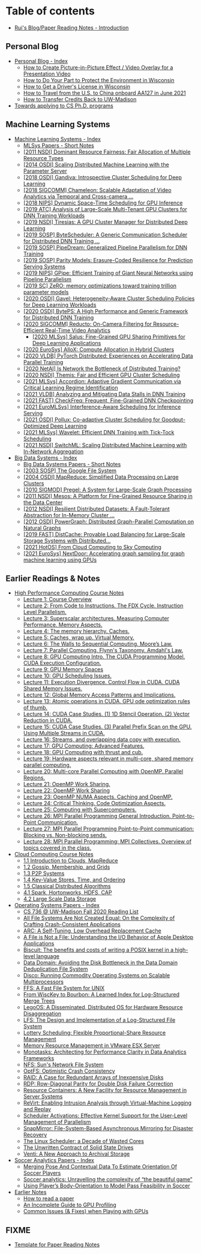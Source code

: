 # Table of contents

* [Rui's Blog/Paper Reading Notes - Introduction](README.md)

## Personal Blog <a href="#blog" id="blog"></a>

* [Personal Blog - Index](blog/blog-index/README.md)
  * [How to Create Picture-in-Picture Effect / Video Overlay for a Presentation Video](blog/blog-index/how-to-create-picture-in-picture-effect-video-overlay-for-a-presentation-video.md)
  * [How to Do Your Part to Protect the Environment in Wisconsin](blog/blog-index/how-to-do-your-part-to-protect-the-environment-in-wisconsin.md)
  * [How to Get a Driver's License in Wisconsin](blog/blog-index/how-to-get-a-drivers-license-in-wisconsin.md)
  * [How to Travel from the U.S. to China onboard AA127 in June 2021](blog/blog-index/aa127-hui-guo-ji.md)
  * [How to Transfer Credits Back to UW-Madison](blog/blog-index/how-to-transfer-credits-back-to-uw-madison.md)
* [Towards applying to CS Ph.D. programs](blog/towards-applying-to-cs-ph.d.-programs.md)

## Machine Learning Systems

* [Machine Learning Systems - Index](machine-learning-systems/machine-learning-systems-index/README.md)
  * [MLSys Papers - Short Notes](machine-learning-systems/machine-learning-systems-index/mlsys-papers-short-notes.md)
  * [\[2011 NSDI\] Dominant Resource Fairness: Fair Allocation of Multiple Resource Types](machine-learning-systems/machine-learning-systems-index/dominant-resource-fairness-fair-allocation-of-multiple-resource-types.md)
  * [\[2014 OSDI\] Scaling Distributed Machine Learning with the Parameter Server](machine-learning-systems/machine-learning-systems-index/scaling-distributed-machine-learning-with-the-parameter-server.md)
  * [\[2018 OSDI\] Gandiva: Introspective Cluster Scheduling for Deep Learning](machine-learning-systems/machine-learning-systems-index/gandiva-introspective-cluster-scheduling-for-deep-learning.md)
  * [\[2018 SIGCOMM\] Chameleon: Scalable Adaptation of Video Analytics via Temporal and Cross-camera ...](machine-learning-systems/machine-learning-systems-index/2018-sigcomm-chameleon-scalable-adaptation-of-video-analytics-via-temporal-and-cross-camera-....md)
  * [\[2018 NIPS\] Dynamic Space-Time Scheduling for GPU Inference](machine-learning-systems/machine-learning-systems-index/2018-nips-dynamic-space-time-scheduling-for-gpu-inference.md)
  * [\[2019 ATC\] Analysis of Large-Scale Multi-Tenant GPU Clusters for DNN Training Workloads](machine-learning-systems/machine-learning-systems-index/analysis-of-large-scale-multi-tenant-gpu-clusters-for-dnn-training-workloads.md)
  * [\[2019 NSDI\] Tiresias: A GPU Cluster Manager for Distributed Deep Learning](machine-learning-systems/machine-learning-systems-index/tiresias-a-gpu-cluster-manager-for-distributed-deep-learning.md)
  * [\[2019 SOSP\] ByteScheduler: A Generic Communication Scheduler for Distributed DNN Training ...](machine-learning-systems/machine-learning-systems-index/2019-sosp-bytescheduler-a-generic-communication-scheduler-for-distributed-dnn-training-....md)
  * [\[2019 SOSP\] PipeDream: Generalized Pipeline Parallelism for DNN Training](machine-learning-systems/machine-learning-systems-index/pipedream-generalized-pipeline-parallelism-for-dnn-training.md)
  * [\[2019 SOSP\] Parity Models: Erasure-Coded Resilience for Prediction Serving Systems](machine-learning-systems/machine-learning-systems-index/2019-sosp-parity-models-erasure-coded-resilience-for-prediction-serving-systems.md)
  * [\[2019 NIPS\] GPipe: Efficient Training of Giant Neural Networks using Pipeline Parallelism](machine-learning-systems/machine-learning-systems-index/gpipe-efficient-training-of-giant-neural-networks-using-pipeline-parallelism.md)
  * [\[2019 SC\] ZeRO: memory optimizations toward training trillion parameter models](machine-learning-systems/machine-learning-systems-index/2019-sc-zero-memory-optimizations-toward-training-trillion-parameter-models.md)
  * [\[2020 OSDI\] Gavel: Heterogeneity-Aware Cluster Scheduling Policies for Deep Learning Workloads](machine-learning-systems/machine-learning-systems-index/gavel-heterogeneity-aware-cluster-scheduling-policies-for-deep-learning-workloads.md)
  * [\[2020 OSDI\] BytePS: A High Performance and Generic Framework for Distributed DNN Training](machine-learning-systems/machine-learning-systems-index/byteps-a-high-performance-and-generic-framework-for-distributed-dnn-training.md)
  * [\[2020 SIGCOMM\] Reducto: On-Camera Filtering for Resource-Efficient Real-Time Video Analytics](machine-learning-systems/machine-learning-systems-index/2020-sigcomm-reducto-on-camera-filtering-for-resource-efficient-real-time-video-analytics/README.md)
    * [\[2020 MLSys\] Salus: Fine-Grained GPU Sharing Primitives for Deep Learning Applications](machine-learning-systems/machine-learning-systems-index/2020-sigcomm-reducto-on-camera-filtering-for-resource-efficient-real-time-video-analytics/salus-fine-grained-gpu-sharing-primitives-for-deep-learning-applications.md)
  * [\[2020 EuroSys\] AlloX: Compute Allocation in Hybrid Clusters](machine-learning-systems/machine-learning-systems-index/allox-compute-allocation-in-hybrid-clusters.md)
  * [\[2020 VLDB\] PyTorch Distributed: Experiences on Accelerating Data Parallel Training](machine-learning-systems/machine-learning-systems-index/pytorch-distributed-experiences-on-accelerating-data-parallel-training.md)
  * [\[2020 NetAI\] Is Network the Bottleneck of Distributed Training?](machine-learning-systems/machine-learning-systems-index/2020-netai-is-network-the-bottleneck-of-distributed-training.md)
  * [\[2020 NSDI\] Themis: Fair and Efficient GPU Cluster Scheduling](machine-learning-systems/machine-learning-systems-index/themis-fair-and-efficient-gpu-cluster-scheduling.md)
  * [\[2021 MLSys\] Accordion: Adaptive Gradient Communication via Critical Learning Regime Identification](machine-learning-systems/machine-learning-systems-index/accordion-adaptive-gradient-communication-via-critical-learning-regime-identification.md)
  * [\[2021 VLDB\] Analyzing and Mitigating Data Stalls in DNN Training](machine-learning-systems/machine-learning-systems-index/analyzing-and-mitigating-data-stalls-in-dnn-training.md)
  * [\[2021 FAST\] CheckFreq: Frequent, Fine-Grained DNN Checkpointing](machine-learning-systems/machine-learning-systems-index/checkfreq-frequent-fine-grained-dnn-checkpointing.md)
  * [\[2021 EuroMLSys\] Interference-Aware Scheduling for Inference Serving](machine-learning-systems/machine-learning-systems-index/2021-euromlsys-interference-aware-scheduling-for-inference-serving.md)
  * [\[2021 OSDI\] Pollux: Co-adaptive Cluster Scheduling for Goodput-Optimized Deep Learning](machine-learning-systems/machine-learning-systems-index/pollux-co-adaptive-cluster-scheduling-for-goodput-optimized-deep-learning.md)
  * [\[2021 MLSys\] Wavelet: Efficient DNN Training with Tick-Tock Scheduling](machine-learning-systems/machine-learning-systems-index/wavelet-efficient-dnn-training-with-tick-tock-scheduling.md)
  * [\[2021 NSDI\] SwitchML: Scaling Distributed Machine Learning with In-Network Aggregation](machine-learning-systems/machine-learning-systems-index/2021-nsdi-switchml-scaling-distributed-machine-learning-with-in-network-aggregation.md)
* [Big Data Systems - Index](machine-learning-systems/index/README.md)
  * [Big Data Systems Papers - Short Notes](machine-learning-systems/index/big-data-systems-papers-short-notes.md)
  * [\[2003 SOSP\] The Google File System](machine-learning-systems/index/the-google-file-system.md)
  * [\[2004 OSDI\] MapReduce: Simplified Data Processing on Large Clusters](machine-learning-systems/index/mapreduce-simplified-data-processing-on-large-clusters.md)
  * [\[2010 SIGMOD\] Pregel: A System for Large-Scale Graph Processing](machine-learning-systems/index/pregel-a-system-for-large-scale-graph-processing.md)
  * [\[2011 NSDI\] Mesos: A Platform for Fine-Grained Resource Sharing in the Data Center](machine-learning-systems/index/mesos-a-platform-for-fine-grained-resource-sharing-in-the-data-center.md)
  * [\[2012 NSDI\] Resilient Distributed Datasets: A Fault-Tolerant Abstraction for In-Memory Cluster ...](machine-learning-systems/index/resilient-distributed-datasets-a-fault-tolerant-abstraction-for-in-memory-cluster-computing.md)
  * [\[2012 OSDI\] PowerGraph: Distributed Graph-Parallel Computation on Natural Graphs](machine-learning-systems/index/powergraph-distributed-graph-parallel-computation-on-natural-graphs.md)
  * [\[2019 FAST\] DistCache: Provable Load Balancing for Large-Scale Storage Systems with Distributed...](machine-learning-systems/index/2019-fast-distcache-provable-load-balancing-for-large-scale-storage-systems-with-distributed....md)
  * [\[2021 HotOS\] From Cloud Computing to Sky Computing](machine-learning-systems/index/from-cloud-computing-to-sky-computing.md)
  * [\[2021 EuroSys\] NextDoor: Accelerating graph sampling for graph machine learning using GPUs](machine-learning-systems/index/accelerating-graph-sampling-for-graph-machine-learning-using-gpus.md)

## Earlier Readings & Notes

* [High Performance Computing Course Notes](earlier-readings-and-notes/cs759-hpc-course-notes/README.md)
  * [Lecture 1: Course Overview](earlier-readings-and-notes/cs759-hpc-course-notes/lecture-1-course-overview.md)
  * [Lecture 2: From Code to Instructions. The FDX Cycle. Instruction Level Parallelism.](earlier-readings-and-notes/cs759-hpc-course-notes/lecture-2-from-code-to-instructions.-the-fdx-cycle.-instruction-level-parallelism..md)
  * [Lecture 3: Superscalar architectures. Measuring Computer Performance. Memory Aspects.](earlier-readings-and-notes/cs759-hpc-course-notes/lecture-3-superscalar-architectures.-measuring-computer-performance.-memory-aspects..md)
  * [Lecture 4: The memory hierarchy. Caches.](earlier-readings-and-notes/cs759-hpc-course-notes/lecture-4-the-memory-hierarchy.-caches..md)
  * [Lecture 5: Caches, wrap up. Virtual Memory.](earlier-readings-and-notes/cs759-hpc-course-notes/lecture-5-caches-wrap-up.-virtual-memory..md)
  * [Lecture 6: The Walls to Sequential Computing. Moore’s Law.](earlier-readings-and-notes/cs759-hpc-course-notes/lecture-6-the-walls-to-sequential-computing.-moores-law..md)
  * [Lecture 7: Parallel Computing. Flynn's Taxonomy. Amdahl's Law.](earlier-readings-and-notes/cs759-hpc-course-notes/lecture-8-parallel-computing.-flynns-taxonomy.-amdahls-law..md)
  * [Lecture 8: GPU Computing Intro. The CUDA Programming Model. CUDA Execution Configuration.](earlier-readings-and-notes/cs759-hpc-course-notes/lecture-8-gpu-computing-intro.-the-cuda-programming-model.-cuda-execution-configuration.md)
  * [Lecture 9: GPU Memory Spaces](earlier-readings-and-notes/cs759-hpc-course-notes/lecture-9.md)
  * [Lecture 10: GPU Scheduling Issues.](earlier-readings-and-notes/cs759-hpc-course-notes/lecture-10-gpu-scheduling-issues..md)
  * [Lecture 11: Execution Divergence. Control Flow in CUDA. CUDA Shared Memory Issues.](earlier-readings-and-notes/cs759-hpc-course-notes/lecture-11-execution-divergence.-control-flow-in-cuda.-global-memory-access-patterns-and.md)
  * [Lecture 12: Global Memory Access Patterns and Implications.](earlier-readings-and-notes/cs759-hpc-course-notes/lecture-12-cuda-shared-memory-issues..md)
  * [Lecture 13: Atomic operations in CUDA. GPU ode optimization rules of thumb.](earlier-readings-and-notes/cs759-hpc-course-notes/lecture-12-cuda-shared-memory-issues.-atomic-operations-in-cuda..md)
  * [Lecture 14: CUDA Case Studies. (1) 1D Stencil Operation. (2) Vector Reduction in CUDA.](earlier-readings-and-notes/cs759-hpc-course-notes/lecture-14-tiling-as-a-programing-pattern-in-cuda.-example-vector-reduction-in-cuda..md)
  * [Lecture 15: CUDA Case Studies. (3) Parallel Prefix Scan on the GPU. Using Multiple Streams in CUDA.](earlier-readings-and-notes/cs759-hpc-course-notes/lecture-15-cuda-optimization-issues.-resource-utilization-issues.-parallel-prefix-scan-on-the-gpu..md)
  * [Lecture 16: Streams, and overlapping data copy with execution.](earlier-readings-and-notes/cs759-hpc-course-notes/lecture-16-streams-and-overlapping-data-copy-with-execution..md)
  * [Lecture 17: GPU Computing: Advanced Features.](earlier-readings-and-notes/cs759-hpc-course-notes/lecture-17-gpu-computing-advanced-features.-unified-memory-usage..md)
  * [Lecture 18: GPU Computing with thrust and cub.](earlier-readings-and-notes/cs759-hpc-course-notes/lecture-18-gpu-computing-with-thrust-and-cub..md)
  * [Lecture 19: Hardware aspects relevant in multi-core, shared memory parallel computing.](earlier-readings-and-notes/cs759-hpc-course-notes/lecture-19-hardware-aspects-relevant-in-multi-core-shared-memory-parallel-computing..md)
  * [Lecture 20: Multi-core Parallel Computing with OpenMP. Parallel Regions.](earlier-readings-and-notes/cs759-hpc-course-notes/lecture-20-multi-core-parallel-computing-with-openmp.-parallel-regions..md)
  * [Lecture 21: OpenMP Work Sharing.](earlier-readings-and-notes/cs759-hpc-course-notes/lecture-21-openmp-work-sharing..md)
  * [Lecture 22: OpenMP Work Sharing](earlier-readings-and-notes/cs759-hpc-course-notes/lecture-22-openmp-work-sharing.md)
  * [Lecture 23: OpenMP NUMA Aspects. Caching and OpenMP.](earlier-readings-and-notes/cs759-hpc-course-notes/lecture-23-openmp-numa-aspects.-caching-and-openmp..md)
  * [Lecture 24: Critical Thinking. Code Optimization Aspects.](earlier-readings-and-notes/cs759-hpc-course-notes/lecture-24-critical-thinking.-code-optimizatino-aspects..md)
  * [Lecture 25: Computing with Supercomputers.](earlier-readings-and-notes/cs759-hpc-course-notes/lecture-25-computing-with-supercomputers..md)
  * [Lecture 26: MPI Parallel Programming General Introduction. Point-to-Point Communication.](earlier-readings-and-notes/cs759-hpc-course-notes/lecture-26-mpi-parallel-programming-general-introduction.-point-to-point-communication..md)
  * [Lecture 27: MPI Parallel Programming Point-to-Point communication: Blocking vs. Non-blocking sends.](earlier-readings-and-notes/cs759-hpc-course-notes/lecture-27-mpi-parallel-programming-point-to-point-communication-blocking-vs.-non-blocking-sends..md)
  * [Lecture 28: MPI Parallel Programming: MPI Collectives. Overview of topics covered in the class.](earlier-readings-and-notes/cs759-hpc-course-notes/lecture-28-mpi-parallel-programming-mpi-collectives.-overview-of-topics-covered-in-the-class..md)
* [Cloud Computing Course Notes](earlier-readings-and-notes/cloud-computing-course-notes/README.md)
  * [1.1 Introduction to Clouds, MapReduce](earlier-readings-and-notes/cloud-computing-course-notes/1.1-introduction-to-clouds-mapreduce.md)
  * [1.2 Gossip, Membership, and Grids](earlier-readings-and-notes/cloud-computing-course-notes/1.2-gossip-membership-and-grids.md)
  * [1.3 P2P Systems](earlier-readings-and-notes/cloud-computing-course-notes/1.3-p2p-systems.md)
  * [1.4 Key-Value Stores, Time, and Ordering](earlier-readings-and-notes/cloud-computing-course-notes/1.4-key-value-stores-time-and-ordering.md)
  * [1.5 Classical Distributed Algorithms](earlier-readings-and-notes/cloud-computing-course-notes/1.5-classical-distributed-algorithms.md)
  * [4.1 Spark, Hortonworks, HDFS, CAP](earlier-readings-and-notes/cloud-computing-course-notes/4.1-spark-hortonworks-hdfs-cap.md)
  * [4.2 Large Scale Data Storage](earlier-readings-and-notes/cloud-computing-course-notes/4.2-large-scale-data-storage.md)
* [Operating Systems Papers - Index](earlier-readings-and-notes/index/README.md)
  * [CS 736 @ UW-Madison Fall 2020 Reading List](earlier-readings-and-notes/index/cs-736-uw-madison-fall-2020-reading-list.md)
  * [All File Systems Are Not Created Equal: On the Complexity of Crafting Crash-Consistent Applications](earlier-readings-and-notes/index/all-file-systems-are-not-created-equal-on-the-complexity-of-crafting-crash-consistent-applications.md)
  * [ARC: A Self-Tuning, Low Overhead Replacement Cache](earlier-readings-and-notes/index/arc-a-self-tuning-low-overhead-replacement-cache.md)
  * [A File is Not a File: Understanding the I/O Behavior of Apple Desktop Applications](earlier-readings-and-notes/index/a-file-is-not-a-file-understanding-the-i-o-behavior-of-apple-desktop-applications.md)
  * [Biscuit: The benefits and costs of writing a POSIX kernel in a high-level language](earlier-readings-and-notes/index/biscuit-the-benefits-and-costs-of-writing-a-posix-kernel-in-a-high-level-language.md)
  * [Data Domain: Avoiding the Disk Bottleneck in the Data Domain Deduplication File System](earlier-readings-and-notes/index/data-domain-avoiding-the-disk-bottleneck-in-the-data-domain-deduplication-file-system.md)
  * [Disco: Running Commodity Operating Systems on Scalable Multiprocessors](earlier-readings-and-notes/index/disco-running-commodity-operating-systems-on-scalable-multiprocessors.md)
  * [FFS: A Fast File System for UNIX](earlier-readings-and-notes/index/ffs-a-fast-file-system-for-unix.md)
  * [From WiscKey to Bourbon: A Learned Index for Log-Structured Merge Trees](earlier-readings-and-notes/index/from-wisckey-to-bourbon-a-learned-index-for-log-structured-merge-trees.md)
  * [LegoOS: A Disseminated, Distributed OS for Hardware Resource Disaggregation](earlier-readings-and-notes/index/legoos-a-disseminated-distributed-os-for-hardware-resource-disaggregation.md)
  * [LFS: The Design and Implementation of a Log-Structured File System](earlier-readings-and-notes/index/lfs-the-design-and-implementation-of-a-log-structured-file-system.md)
  * [Lottery Scheduling: Flexible Proportional-Share Resource Management](earlier-readings-and-notes/index/lottery-scheduling-flexible-proportional-share-resource-management.md)
  * [Memory Resource Management in VMware ESX Server](earlier-readings-and-notes/index/memory-resource-management-in-vmware-esx-server.md)
  * [Monotasks: Architecting for Performance Clarity in Data Analytics Frameworks](earlier-readings-and-notes/index/monotasks-architecting-for-performance-clarity-in-data-analytics-frameworks.md)
  * [NFS: Sun's Network File System](earlier-readings-and-notes/index/nfs-suns-network-file-system.md)
  * [OptFS: Optimistic Crash Consistency](earlier-readings-and-notes/index/optfs-optimistic-crash-consistency.md)
  * [RAID: A Case for Redundant Arrays of Inexpensive Disks](earlier-readings-and-notes/index/raid-a-case-for-redundant-arrays-of-inexpensive-disks.md)
  * [RDP: Row-Diagonal Parity for Double Disk Failure Correction](earlier-readings-and-notes/index/rdp-row-diagonal-parity-for-double-disk-failure-correction.md)
  * [Resource Containers: A New Facility for Resource Management in Server Systems](earlier-readings-and-notes/index/resource-containers-a-new-facility-for-resource-management-in-server-systems.md)
  * [ReVirt: Enabling Intrusion Analysis through Virtual-Machine Logging and Replay](earlier-readings-and-notes/index/revirt-enabling-intrusion-analysis-through-virtual-machine-logging-and-replay.md)
  * [Scheduler Activations: Effective Kernel Support for the User-Level Management of Parallelism](earlier-readings-and-notes/index/scheduler-activations-effective-kernel-support-for-the-user-level-management-of-parallelism.md)
  * [SnapMirror: File-System-Based Asynchronous Mirroring for Disaster Recovery](earlier-readings-and-notes/index/snapmirror-file-system-based-asynchronous-mirroring-for-disaster-recovery.md)
  * [The Linux Scheduler: a Decade of Wasted Cores](earlier-readings-and-notes/index/the-linux-scheduler-a-decade-of-wasted-cores.md)
  * [The Unwritten Contract of Solid State Drives](earlier-readings-and-notes/index/the-unwritten-contract-of-solid-state-drives.md)
  * [Venti: A New Approach to Archival Storage](earlier-readings-and-notes/index/venti-a-new-approach-to-archival-storage.md)
* [Soccer Analytics Papers - Index](earlier-readings-and-notes/soccer-analytics-index/README.md)
  * [Merging Pose And Contextual Data To Estimate Orientation Of Soccer Players](earlier-readings-and-notes/soccer-analytics-index/merging-pose-and-contextual-data-to-estimate-orientation-of-soccer-players.md)
  * [Soccer analytics: Unravelling the complexity of “the beautiful game”](earlier-readings-and-notes/soccer-analytics-index/soccer-analytics-unravelling-the-complexity-of-the-beautiful-game.md)
  * [Using Player’s Body-Orientation to Model Pass Feasibility in Soccer](earlier-readings-and-notes/soccer-analytics-index/using-players-body-orientation-to-model-pass-feasibility-in-soccer.md)
* [Earlier Notes](earlier-readings-and-notes/earlier-notes/README.md)
  * [How to read a paper](earlier-readings-and-notes/earlier-notes/how-to-read-a-paper.md)
  * [An Incomplete Guide to GPU Profiling](earlier-readings-and-notes/earlier-notes/an-incomplete-guide-to-gpu-profiling.md)
  * [Common Issues (& Fixes) when Playing with GPUs](earlier-readings-and-notes/earlier-notes/common-issues-and-fixes-when-playing-with-gpus.md)

## FIXME

* [Template for Paper Reading Notes](fixme/template.md)
